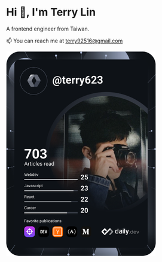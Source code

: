 # Hi 👋, I'm Terry Lin

A frontend engineer from Taiwan.

📫 You can reach me at terry92516@gmail.com

<a href="https://app.daily.dev/terry623"><img src="https://github.com/terry623/terry623/blob/main/devcard.svg" width="400" alt="Terry Lin's Dev Card"/></a>
